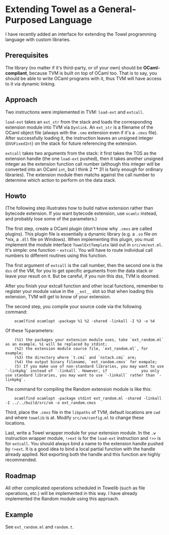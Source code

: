 Extending Towel as a General-Purposed Language
====

I have recently added an interface for extending the Towel programming language with custom libraries.

Prerequisites
----

The library (no matter if it's third-party, or of your own) should be **OCaml-compliant**, because TVM is built on top of OCaml too. That is to say, you should be able to write OCaml programs with it, thus TVM will have access to it via dynamic linking.

Approach
----

Two instructions were implemented in TVM: `load-ext` and `extcall`.

`load-ext` takes an `ext_str` from the stack and loads the corresponding extension module into TVM via `Dynlink`. An `ext_str` is a filename of the OCaml object file (always with the `.cmo` extension even if it's a `.cmxs` file). After successfully loading it, the instruction leaves an unsigned integer (`OVUFixedInt`) on the stack for future referencing the extension.

`extcall` takes two arguments from the stack: it first takes the TOS as the extension handle (the one `load-ext` pushed), then it takes another unsigned integer as the extension function call number (although this integer will be converted into an OCaml `int`, but I think 2 ** 31 is fairly enough for ordinary libraries). The extension module then matchs against the call number to determine which action to perform on the data stack.

Howto
----

(The following step illustrates how to build native extension rather than bytecode extension. If you want bytecode extension, use `ocamlc` instead, and probably lose some of the parameters.)

The first step, create a OCaml plugin (don't know why `.cmxs` are called plugins). This plugin file is essentially a dynamic library (e.g. a `.so` file on *nix, a `.dll` file on Windows). When implementing this plugin, you must implement the module interface `TowelExtTemplate` laid out in `src/vm/ext.ml`. It's simple: one function - `extcall`. You will have to route individual call numbers to different routines using this function.

The first argument of `extcall` is the call number, then the second one is the `dss` of the VM, for you to get specific arguments from the data stack or leave your result on it. But be careful, if you ruin this dss, TVM is doomed.

After you finish your extcall function and other local functions, remember to register your module value in the `__ext__` slot so that when loading this extension, TVM will get to know of your extension.

The second step, you compile your source code via the following command:

        ocamlfind ocamlopt -package %1 %2 -shared -linkall -I %3 -o %4

Of these %parameters:

        (%1) the packages your extension module uses, take `ext_random.ml` as an example, %1 will be replaced by stdint;
        (%2) the extension module source file, `ext_random.ml`, for example;
        (%3) the directory where `t.cmi` and `nstack.cmi` are;
        (%4) the output binary filename, `ext_random.cmxs` for exmpale;
        (5) If you make use of non-standard libraries, you may want to use `-linkpkg` instead of `-linkall`. However, if               you only use standard libraries, you may want to use `-linkall` rather than `-linkpkg`.

The command for compiling the Random extension module is like this:

        ocamlfind ocamlopt -package stdint ext_random.ml -shared -linkall -I ../../build/src/vm -o ext_random.cmxs

Third, place the `.cmxs` file in the `libpaths` of TVM, default locations are `cwd` and where `towelib` is at. Modify `src/vm/config.ml` to change these locations.

Last, write a Towel wrapper module for your extension module. In the `.w` instruction wrapper module, `!>ext` is for the `load-ext` instruction and `!>>` is for `extcall`. You should always bind a name to the extension handle pushed by `!>ext`. It is a good idea to bind a local partial function with the handle already applied. Not exporting both the handle and this function are highly recommended.

Roadmap
----

All other complicated operations scheduled in Towelib (such as file operations, etc.) will be implemented in this way. I have already implemented the Random module using this approach.

Example
----

See `ext_random.ml` and `random.t`.

